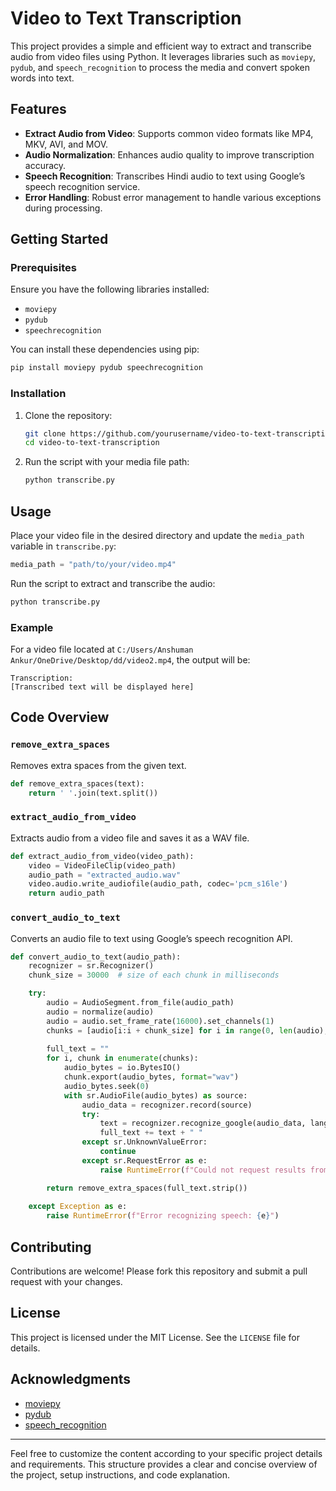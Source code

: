 # Video to Text Transcription

This project provides a simple and efficient way to extract and transcribe audio from video files using Python. It leverages libraries such as `moviepy`, `pydub`, and `speech_recognition` to process the media and convert spoken words into text.

## Features

- **Extract Audio from Video**: Supports common video formats like MP4, MKV, AVI, and MOV.
- **Audio Normalization**: Enhances audio quality to improve transcription accuracy.
- **Speech Recognition**: Transcribes Hindi audio to text using Google’s speech recognition service.
- **Error Handling**: Robust error management to handle various exceptions during processing.

## Getting Started

### Prerequisites

Ensure you have the following libraries installed:

- `moviepy`
- `pydub`
- `speechrecognition`

You can install these dependencies using pip:

```bash
pip install moviepy pydub speechrecognition
```

### Installation

1. Clone the repository:
    ```bash
    git clone https://github.com/yourusername/video-to-text-transcription.git
    cd video-to-text-transcription
    ```

2. Run the script with your media file path:
    ```bash
    python transcribe.py
    ```

## Usage

Place your video file in the desired directory and update the `media_path` variable in `transcribe.py`:

```python
media_path = "path/to/your/video.mp4"
```

Run the script to extract and transcribe the audio:

```bash
python transcribe.py
```

### Example

For a video file located at `C:/Users/Anshuman Ankur/OneDrive/Desktop/dd/video2.mp4`, the output will be:

```
Transcription:
[Transcribed text will be displayed here]
```

## Code Overview

### `remove_extra_spaces`

Removes extra spaces from the given text.

```python
def remove_extra_spaces(text):
    return ' '.join(text.split())
```

### `extract_audio_from_video`

Extracts audio from a video file and saves it as a WAV file.

```python
def extract_audio_from_video(video_path):
    video = VideoFileClip(video_path)
    audio_path = "extracted_audio.wav"
    video.audio.write_audiofile(audio_path, codec='pcm_s16le')
    return audio_path
```

### `convert_audio_to_text`

Converts an audio file to text using Google’s speech recognition API.

```python
def convert_audio_to_text(audio_path):
    recognizer = sr.Recognizer()
    chunk_size = 30000  # size of each chunk in milliseconds

    try:
        audio = AudioSegment.from_file(audio_path)
        audio = normalize(audio)
        audio = audio.set_frame_rate(16000).set_channels(1)
        chunks = [audio[i:i + chunk_size] for i in range(0, len(audio), chunk_size)]
        
        full_text = ""
        for i, chunk in enumerate(chunks):
            audio_bytes = io.BytesIO()
            chunk.export(audio_bytes, format="wav")
            audio_bytes.seek(0)
            with sr.AudioFile(audio_bytes) as source:
                audio_data = recognizer.record(source)
                try:
                    text = recognizer.recognize_google(audio_data, language="hi-IN")
                    full_text += text + " "
                except sr.UnknownValueError:
                    continue
                except sr.RequestError as e:
                    raise RuntimeError(f"Could not request results from Google Speech Recognition service; {e}")

        return remove_extra_spaces(full_text.strip())
    
    except Exception as e:
        raise RuntimeError(f"Error recognizing speech: {e}")
```

## Contributing

Contributions are welcome! Please fork this repository and submit a pull request with your changes.

## License

This project is licensed under the MIT License. See the `LICENSE` file for details.

## Acknowledgments

- [moviepy](https://github.com/Zulko/moviepy)
- [pydub](https://github.com/jiaaro/pydub)
- [speech_recognition](https://github.com/Uberi/speech_recognition)

---

Feel free to customize the content according to your specific project details and requirements. This structure provides a clear and concise overview of the project, setup instructions, and code explanation.

